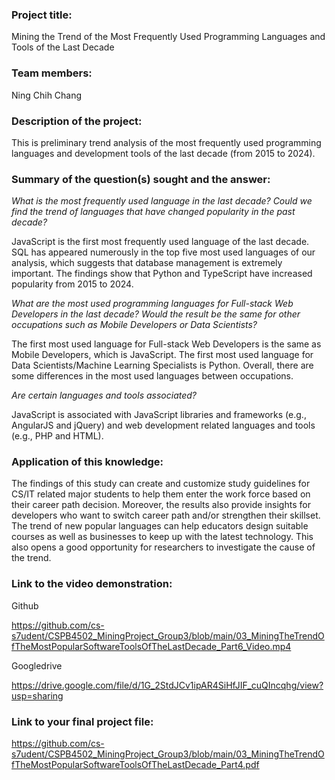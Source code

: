 ### Project title: ###
Mining the Trend of the Most Frequently Used Programming Languages and Tools of the Last Decade
### Team members: ###
Ning Chih Chang
### Description of the project: ###
This is preliminary trend analysis of the most frequently used programming languages and development tools of the last decade (from 2015 to 2024).
### Summary of the question(s) sought and the answer: ###
*What is the most frequently used language in the last decade? Could we find the trend of languages that have changed popularity in the past decade?*

JavaScript is the first most frequently used language of the last decade. SQL has appeared numerously in the top five most used languages of our analysis, which suggests that database management is extremely important. 
The findings show that Python and TypeScript have increased popularity from 2015 to 2024. 

*What are the most used programming languages for Full-stack Web Developers in the last decade? Would the result be the same for other occupations such as Mobile Developers or Data Scientists?*

The first most used language for Full-stack Web Developers is the same as Mobile Developers, which is JavaScript. The first most used language for Data Scientists/Machine Learning Specialists is Python.
Overall, there are some differences in the most used languages between occupations.

*Are certain languages and tools associated?*

JavaScript is associated with JavaScript libraries and frameworks (e.g., AngularJS and jQuery) and web development related languages and tools (e.g., PHP and HTML).

### Application of this knowledge: ###
The findings of this study can create and customize study guidelines for CS/IT related major students to help them enter the work force based on their career path decision. Moreover, the results also provide insights for developers who want to switch career path and/or strengthen their skillset. 
The trend of new popular languages can help educators design suitable courses as well as businesses to keep up with the latest technology. This also opens a good opportunity for researchers to investigate the cause of the trend.
### Link to the video demonstration: ###
Github

https://github.com/cs-s7udent/CSPB4502_MiningProject_Group3/blob/main/03_MiningTheTrendOfTheMostPopularSoftwareToolsOfTheLastDecade_Part6_Video.mp4

Googledrive

https://drive.google.com/file/d/1G_2StdJCv1ipAR4SiHfJIF_cuQIncqhg/view?usp=sharing
### Link to your final project file: ###
https://github.com/cs-s7udent/CSPB4502_MiningProject_Group3/blob/main/03_MiningTheTrendOfTheMostPopularSoftwareToolsOfTheLastDecade_Part4.pdf
